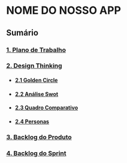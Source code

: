 # NOME DO NOSSO APP 

## Sumário 

### [1. Plano de Trabalho](https://github.com/IAGOx46/ESI-TP1/blob/main/1_Plano-de-trabalho/1_Plano-de-trabalho.md)

### [2. Design Thinking](https://github.com/IAGOx46/ESI-TP1/tree/main/2_design-thinking)
- #### [2.1 Golden Circle](https://github.com/IAGOx46/ESI-TP1/blob/main/2_design-thinking/1-Golden_Circle.md)
- #### [2.2 Análise Swot](https://github.com/IAGOx46/ESI-TP1/blob/main/2_design-thinking/2-SWOT.md)
- #### [2.3 Quadro Comparativo](https://github.com/IAGOx46/ESI-TP1/blob/main/2_design-thinking/3-Quadro_comparativo.md)
- #### [2.4 Personas](https://github.com/IAGOx46/ESI-TP1/blob/main/2_design-thinking/4-Personas.md) 

 ### [3. Backlog do Produto](https://github.com/users/IAGOx46/projects/3)

### [4. Backlog do Sprint](https://github.com/users/IAGOx46/projects/4)



